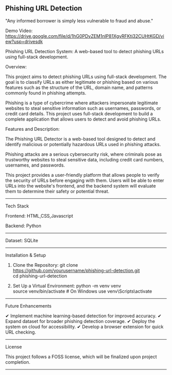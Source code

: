 <h2>Phishing URL Detection</h2>
"Any informed borrower is simply less vulnerable to fraud and abuse."

Demo Video:
https://drive.google.com/file/d/1hG0PDvZEM1nlP81XgyRFKtj32CUHtKGD/view?usp=drivesdk

Phishing URL Detection System:
A web-based tool to detect phishing URLs using full-stack development.

Overview:

This project aims to detect phishing URLs using full-stack development. The goal is to classify URLs as either legitimate or phishing based on various features such as the structure of the URL, domain name, and patterns commonly found in phishing attempts.

Phishing is a type of cybercrime where attackers impersonate legitimate websites to steal sensitive information such as usernames, passwords, or credit card details. This project uses full-stack development to build a complete application that allows users to detect and avoid phishing URLs.

Features and Description:

The Phishing URL Detector is a web-based tool designed to detect and identify malicious or potentially hazardous URLs used in phishing attacks.

Phishing attacks are a serious cybersecurity risk, where criminals pose as trustworthy websites to steal sensitive data, including credit card numbers, usernames, and passwords.

This project provides a user-friendly platform that allows people to verify the security of URLs before engaging with them. Users will be able to enter URLs into the website's frontend, and the backend system will evaluate them to determine their safety or potential threat.

---

Tech Stack

Frontend:  HTML,CSS,Javascript

Backend:  Python

---

Dataset: SQLite

---

Installation & Setup

1. Clone the Repository:
git clone https://github.com/yourusername/phishing-url-detection.git  
cd phishing-url-detection

2. Set Up a Virtual Environment:
python -m venv venv  
source venv/bin/activate  # On Windows use venv\Scripts\activate

---

Future Enhancements

✔ Implement machine learning-based detection for improved accuracy.
✔ Expand dataset for broader phishing detection coverage.
✔ Deploy the system on cloud for accessibility.
✔ Develop a browser extension for quick URL checking.

---

License

This project follows a FOSS license, which will be finalized upon project completion.

---



